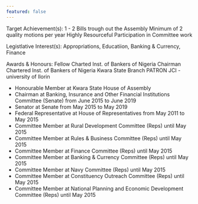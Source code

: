 ```yaml
---
featured: false
---
```

Target Achievement(s): 1 - 2 Bills trough out the Assembly
Minimum of 2 quality motions per year
Highly Resourceful Participation in Committee work

Legistlative Interest(s): Appropriations, Educatiion, Banking & Currency, Finance

Awards & Honours: Fellow Charted Inst. of Bankers of Nigeria
Chairman Chartered Inst. of Bankers of Nigeria Kwara State Branch
PATRON JCI - university of Ilorin

* Honourable Member at Kwara State House of Assembly
* Chairman at Banking, Insurance and Other Financial Institutions Committee (Senate) from June 2015 to June 2019
* Senator at Senate from May 2015 to May 2019
* Federal Representative at House of Representatives from May 2011 to May 2015
* Committee Member at Rural Development Committee (Reps) until May 2015
* Committee Member at Rules & Business Committee (Reps) until May 2015
* Committee Member at Finance Committee (Reps) until May 2015
* Committee Member at Banking & Currency Committee (Reps) until May 2015
* Committee Member at Navy Committee (Reps) until May 2015
* Committee Member at Constituency Outreach Committee (Reps) until May 2015
* Committee Member at National Planning and Economic Development Committee (Reps) until May 2015

